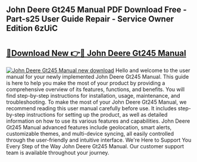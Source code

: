 ## John Deere Gt245 Manual PDF Download Free - Part-s25 User Guide Repair - Service Owner Edition 6zUiC

# <h2><a href="http://bc13121.oget.top/?id=John+Deere+Gt245+Manual">🔗Download New 👉🔴 John Deere Gt245 Manual</a></h2>

[![John Deere Gt245 Manual new download](https://i.imgur.com/5g1atiW.png)](http://bc13121.oget.top/?id=John+Deere+Gt245+Manual)
Hello and welcome to the user manual for your newly implemented John Deere Gt245 Manual. This guide is here to help you make the most of your product by providing a comprehensive overview of its features, functions, and benefits. You will find step-by-step instructions for installation, usage, maintenance, and troubleshooting. To make the most of your John Deere Gt245 Manual, we recommend reading this user manual carefully before use. It includes step-by-step instructions for setting up the product, as well as detailed information on how to use its various features and capabilities. John Deere Gt245 Manual advanced features include geolocation, smart alerts, customizable themes, and multi-device syncing, all easily controlled through the user-friendly and intuitive interface. We're Here to Support You Every Step of the Way John Deere Gt245 Manual. Our customer support team is available throughout your journey.
